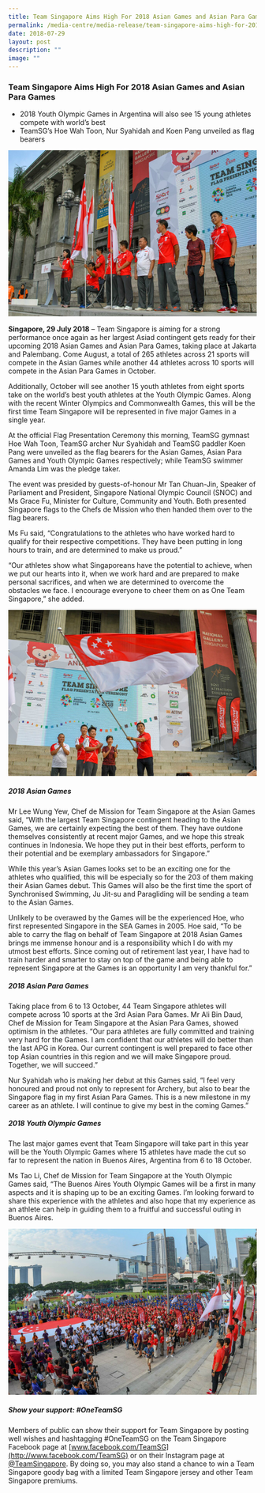 ```yaml
---
title: Team Singapore Aims High For 2018 Asian Games and Asian Para Games
permalink: /media-centre/media-release/team-singapore-aims-high-for-2018-asian-games-and-asian-para-games/
date: 2018-07-29
layout: post
description: ""
image: ""
---
```

### **Team Singapore Aims High For 2018 Asian Games and Asian Para Games**

* 2018 Youth Olympic Games in Argentina will also see 15 young athletes compete with world’s best
* TeamSG’s Hoe Wah Toon, Nur Syahidah and Koen Pang unveiled as flag bearers

![](/images/Media%20Centre/Media%20Release/2018/July/TeamSG%20swimmer%20Amanda%20Lim%20leading%20the%20athletes%20pledge%20with%20CDMs%20and%20Flag%20Bearers.jpeg)

**Singapore, 29 July 2018** – Team Singapore is aiming for a strong performance once again as her largest Asiad contingent gets ready for their upcoming 2018 Asian Games and Asian Para Games, taking place at Jakarta and Palembang. Come August, a total of 265 athletes across 21 sports will compete in the Asian Games while another 44 athletes across 10 sports will compete in the Asian Para Games in October.

Additionally, October will see another 15 youth athletes from eight sports take on the world’s best youth athletes at the Youth Olympic Games. Along with the recent Winter Olympics and Commonwealth Games, this will be the first time Team Singapore will be represented in five major Games in a single year.

At the official Flag Presentation Ceremony this morning, TeamSG gymnast Hoe Wah Toon, TeamSG archer Nur Syahidah and TeamSG paddler Koen Pang were unveiled as the flag bearers for the Asian Games, Asian Para Games and Youth Olympic Games respectively; while TeamSG swimmer Amanda Lim was the pledge taker.

The event was presided by guests-of-honour Mr Tan Chuan-Jin, Speaker of Parliament and President, Singapore National Olympic Council (SNOC) and Ms Grace Fu, Minister for Culture, Community and Youth. Both presented Singapore flags to the Chefs de Mission who then handed them over to the flag bearers.

Ms Fu said, “Congratulations to the athletes who have worked hard to qualify for their respective competitions. They have been putting in long hours to train, and are determined to make us proud.”

“Our athletes show what Singaporeans have the potential to achieve, when we put our hearts into it, when we work hard and are prepared to make personal sacrifices, and when we are determined to overcome the obstacles we face. I encourage everyone to cheer them on as One Team Singapore,” she added.

![](/images/Media%20Centre/Media%20Release/2018/July/SNOC%20President%20Tan%20Chuan%20Jin%20with%20the%20Singapore%20Flag.jpeg)

##### **2018 Asian Games**

Mr Lee Wung Yew, Chef de Mission for Team Singapore at the Asian Games said, “With the largest Team Singapore contingent heading to the Asian Games, we are certainly expecting the best of them. They have outdone themselves consistently at recent major Games, and we hope this streak continues in Indonesia. We hope they put in their best efforts, perform to their potential and be exemplary ambassadors for Singapore.”

While this year’s Asian Games looks set to be an exciting one for the athletes who qualified, this will be especially so for the 203 of them making their Asian Games debut. This Games will also be the first time the sport of Synchronised Swimming, Ju Jit-su and Paragliding will be sending a team to the Asian Games.

Unlikely to be overawed by the Games will be the experienced Hoe, who first represented Singapore in the SEA Games in 2005. Hoe said, “To be able to carry the flag on behalf of Team Singapore at 2018 Asian Games brings me immense honour and is a responsibility which I do with my utmost best efforts. Since coming out of retirement last year, I have had to train harder and smarter to stay on top of the game and being able to represent Singapore at the Games is an opportunity I am very thankful for.”

##### **2018 Asian Para Games**

Taking place from 6 to 13 October, 44 Team Singapore athletes will compete across 10 sports at the 3rd Asian Para Games. Mr Ali Bin Daud, Chef de Mission for Team Singapore at the Asian Para Games, showed optimism in the athletes. “Our para athletes are fully committed and training very hard for the Games. I am confident that our athletes will do better than the last APG in Korea. Our current contingent is well prepared to face other top Asian countries in this region and we will make Singapore proud. Together, we will succeed.”

Nur Syahidah who is making her debut at this Games said, “I feel very honoured and proud not only to represent for Archery, but also to bear the Singapore flag in my first Asian Para Games. This is a new milestone in my career as an athlete. I will continue to give my best in the coming Games.”

##### **2018 Youth Olympic Games**

The last major games event that Team Singapore will take part in this year will be the Youth Olympic Games where 15 athletes have made the cut so far to represent the nation in Buenos Aires, Argentina from 6 to 18 October.

Ms Tao Li, Chef de Mission for Team Singapore at the Youth Olympic Games said, “The Buenos Aires Youth Olympic Games will be a first in many aspects and it is shaping up to be an exciting Games. I’m looking forward to share this experience with the athletes and also hope that my experience as an athlete can help in guiding them to a fruitful and successful outing in Buenos Aires.

![](/images/Media%20Centre/Media%20Release/2018/July/Participants%20of%20the%20Flag%20Presentation%20taking%20the%20pledge.jpeg)

##### **Show your support: #OneTeamSG**

Members of public can show their support for Team Singapore by posting well wishes and hashtagging #OneTeamSG on the Team Singapore Facebook page at [www.facebook.com/TeamSG](http://www.facebook.com/TeamSG) or on their Instagram page at [@TeamSingapore](https://www.instagram.com/teamsingapore). By doing so, you may also stand a chance to win a Team Singapore goody bag with a limited Team Singapore jersey and other Team Singapore premiums.